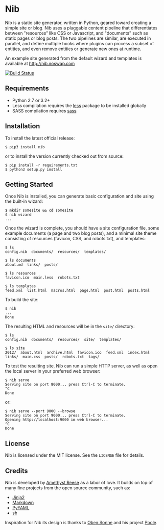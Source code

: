 Nib
===

Nib is a static site generator, written in Python, geared toward creating a
simple site or blog.  Nib uses a pluggable content pipeline that differentiates
between "resources" like CSS or Javascript, and "documents" such as static pages
or blog posts. The two pipelines are similar, are executed in parallel, and
define multiple hooks where plugins can process a subset of entities, and even
remove entities or generate new ones at runtime.

An example site generated from the default wizard and templates is available at
http://nib.noswap.com

[![Build Status](https://travis-ci.org/amyreese/nib.png?branch=master)](https://travis-ci.org/amyreese/nib)


Requirements
------------

- Python 2.7 or 3.2+
- Less compilation requires the [less](http://lesscss.org/) package to be installed globally
- SASS compilation requires [sass](http://sass-lang.com/install)


Installation
------------

To install the latest official release:

    $ pip3 install nib

or to install the version currently checked out from source:

    $ pip install -r requirements.txt
    $ python3 setup.py install


Getting Started
---------------

Once Nib is installed, you can generate basic configuration and site using the
built-in wizard:

    $ mkdir somesite && cd somesite
    $ nib wizard
    ...

Once the wizard is complete, you should have a site configuration file, some
example documents (a page and two blog posts), and a minimal site theme
consisting of resources (favicon, CSS, and robots.txt), and templates:

    $ ls
    config.nib  documents/  resources/  templates/

    $ ls documents
    about.md  links/  posts/

    $ ls resources
    favicon.ico  main.less  robots.txt

    $ ls templates
    feed.xml  list.html  macros.html  page.html  post.html  posts.html

To build the site:

    $ nib
    ...
    Done

The resulting HTML and resources will be in the `site/` directory:

    $ ls
    config.nib  documents/  resources/  site/  templates/

    $ ls site
    2012/  about.html  archive.html  favicon.ico  feed.xml  index.html  links/  main.css  posts/  robots.txt  tags/

To test the resulting site, Nib can run a simple HTTP server, as well as open
the local server in your preferred web browser:

    $ nib serve
    Serving site on port 8000... press Ctrl-C to terminate.
    ^C
    Done

or:

    $ nib serve --port 9000 --browse
    Serving site on port 9000... press Ctrl-C to terminate.
    Opening http://localhost:9000 in web browser...
    ^C
    Done


License
-------

Nib is licensed under the MIT license.  See the `LICENSE` file for details.


Credits
-------

Nib is developed by [Amethyst Reese](http://noswap.com) as a labor of love.
It builds on top of many fine projects from the open source community, such as:

- [Jinja2](http://jinja.pocoo.org)
- [Markdown](http://pypi.python.org/pypi/Markdown/)
- [PyYAML](http://pyyaml.org)
- [sh](https://github.com/amoffat/sh)

Inspiration for Nib its design is thanks to
[Oben Sonne](http://obensonne.bitbucket.org/) and his project
[Poole](http://bitbucket.org/obensonne/poole).
